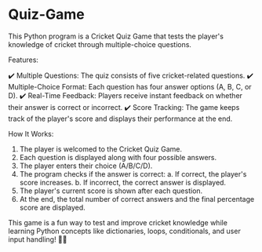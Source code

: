 # Quiz-Game

This Python program is a Cricket Quiz Game that tests the player's knowledge of cricket through multiple-choice questions.

Features:

✔️ Multiple Questions: The quiz consists of five cricket-related questions.
✔️ Multiple-Choice Format: Each question has four answer options (A, B, C, or D).
✔️ Real-Time Feedback: Players receive instant feedback on whether their answer is correct or incorrect.
✔️ Score Tracking: The game keeps track of the player's score and displays their performance at the end.

How It Works:

1. The player is welcomed to the Cricket Quiz Game.
2. Each question is displayed along with four possible answers.
3. The player enters their choice (A/B/C/D).
4. The program checks if the answer is correct:
   a. If correct, the player's score increases.
   b. If incorrect, the correct answer is displayed.
5. The player's current score is shown after each question.
6. At the end, the total number of correct answers and the final percentage score are displayed.
   
This game is a fun way to test and improve cricket knowledge while learning Python concepts like dictionaries, loops, conditionals, and user input handling! 🏏🎉
